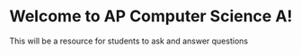 # Welcome to AP Computer Science A!
This will be a resource for students to ask and answer questions
